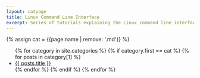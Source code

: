 ```yaml
---
layout: catpage
title: Linux Command Line Interface
excerpt: Series of tutorials explaining the Linux command line interface with examples.
---
```

{% assign cat = {{page.name | remove: '.md'}} %}
<ul class="list-none">      
{% for category in site.categories %}                           
{% if category.first == cat %}
{% for posts in category[1] %}                                                                                                                                     
<li><a class="post-link" href="{{ posts.url }}">{{ posts.title }}</a></li>                                                         
{% endfor %}                                                        
{% endif %}
{% endfor %}
</ul>
